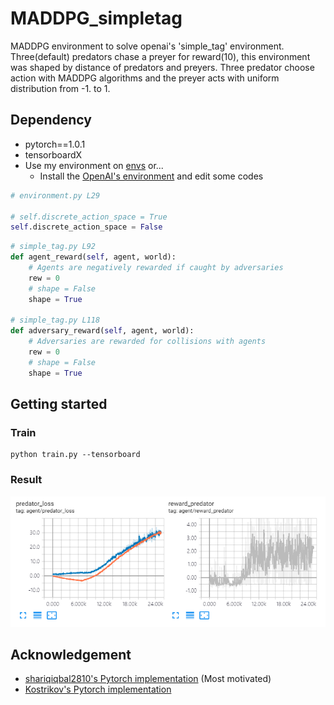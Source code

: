 # MADDPG_simpletag
MADDPG environment to solve openai's 'simple_tag' environment.  
Three(default) predators chase a preyer for reward(10), this environment was shaped by distance of predators and preyers.
Three predator choose action with MADDPG algorithms and the preyer acts with uniform distribution from -1. to 1.


## Dependency
* pytorch==1.0.1  
* tensorboardX  
* Use my environment on [envs](/envs) or...
  * Install the [OpenAI's environment](https://github.com/openai/multiagent-particle-envs) and edit some codes

``` python
# environment.py L29

# self.discrete_action_space = True
self.discrete_action_space = False
```
``` python
# simple_tag.py L92
def agent_reward(self, agent, world):
    # Agents are negatively rewarded if caught by adversaries
    rew = 0
    # shape = False
    shape = True

# simple_tag.py L118
def adversary_reward(self, agent, world):
    # Adversaries are rewarded for collisions with agents
    rew = 0
    # shape = False
    shape = True

```

## Getting started
### Train
```
python train.py --tensorboard
```

### Result
![simple_tag](/screenshot/simple_tag.png)

## Acknowledgement
* [shariqiqbal2810's Pytorch implementation](https://github.com/shariqiqbal2810/maddpg-pytorch) (Most motivated)
* [Kostrikov's Pytorch implementation](https://github.com/ikostrikov/pytorch-ddpg-naf)
